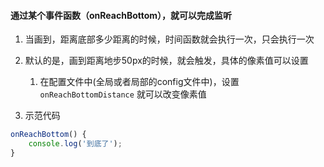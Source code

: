 


#### 通过某个事件函数（onReachBottom），就可以完成监听
1. 当画到，距离底部多少距离的时候，时间函数就会执行一次，只会执行一次
2. 默认的是，画到距离地步50px的时候，就会触发，具体的像素值可以设置
   1. 在配置文件中(全局或者局部的config文件中)，设置 `onReachBottomDistance` 就可以改变像素值

3. 示范代码
```js
onReachBottom() {
    console.log('到底了');
}
```